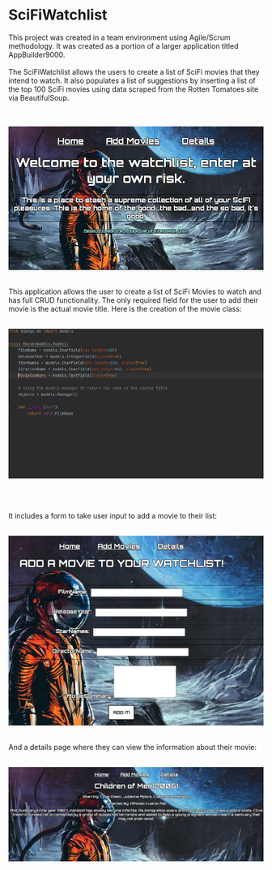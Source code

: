 # SciFiWatchlist
This project was created in a team environment using Agile/Scrum methodology.
It was created as a portion of a larger application titled AppBuilder9000.<br>
<br>
The SciFiWatchlist allows the users to create a list of SciFi movies that they intend to watch. It also populates a list of suggestions by inserting a list of the top 100 SciFi movies using data scraped from the Rotten Tomatoes site via BeautifulSoup.
<br>
<br><br>

![image of home screen](https://github.com/barnettbrittanym/SciFiWatchlist/blob/main/SciFiWatchlist/SciFiWatchlist/SciFiWatchlistImages/SciFiWatchlistHomeScreen.PNG)
<br>
<br>

This application allows the user to create a list of SciFi Movies to watch and has full CRUD functionality.
The only required field for the user to add their movie is the actual movie title. Here is the creation of the movie class:
<br>
<br>

![image of home screen](https://github.com/barnettbrittanym/SciFiWatchlist/blob/main/SciFiWatchlist/SciFiWatchlist/SciFiWatchlistImages/SciFiWatchlistModels.PNG)

<br>
<br>

It includes a form to take user input to add a movie to their list:
<br>
<br>

![image of home screen](https://github.com/barnettbrittanym/SciFiWatchlist/blob/main/SciFiWatchlist/SciFiWatchlist/SciFiWatchlistImages/SciFiWatchlistAdd.PNG)
<br>
<br>

And a details page where they can view the information about their movie:
<br>
<br>

![image of home screen](https://github.com/barnettbrittanym/SciFiWatchlist/blob/main/SciFiWatchlist/SciFiWatchlist/SciFiWatchlistImages/SciFiWatchlistDetailsPage.PNG)


